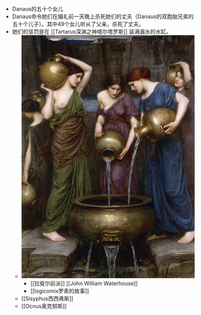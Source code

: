 - Danaus的五十个女儿
- Danaus命令她们在婚礼前一天晚上杀死她们的丈夫（Danaus的双胞胎兄弟的五十个儿子）。其中49个女儿听从了父亲，杀死了丈夫。
- 她们的惩罚是在 [[Tartarus深渊之神塔尔塔罗斯]] 装满漏水的水缸。
	- ![Danaides_by_John_William_Waterhouse,_1903.jpg](../assets/Danaides_by_John_William_Waterhouse,_1903_1738551847463_0.jpg)
		- [[拉斐尔前派]] [[John William Waterhouse]]
		- [[logicomix罗素的故事]]
	- [[Sisyphus西西弗斯]]
	- [[Ocnus奥克努斯]]